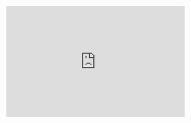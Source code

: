 <div class= "iframe">
<iframe src="https://giphy.com/embed/8lN7iaAGcPyMdTzUMk" width="480" height="300" frameBorder="0" class="giphy-embed" allowFullScreen>  </iframe><p><a href="https://giphy.com/gifs/8lN7iaAGcPyMdTzUMk">
 <p via GIPHY</a></p>
</div>
